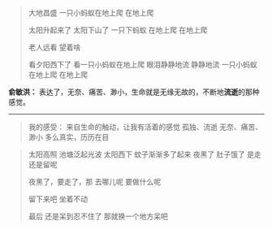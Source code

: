 > 大地昌盛
一只小蚂蚁在地上爬
在地上爬
>
> 太阳升起来了
太阳下山了
一只下蚂蚁
在地上爬
在地上爬
>
>老人远看
望着啥
>
>看夕阳西下了
看一只小蚂蚁在地上爬
眼泪静静地流
静静地流
一只小蚂蚁
在地上爬
在地上爬

**俞敏洪：**
表达了，无奈、痛苦、渺小，生命就是无缘无故的，不断地**流逝**的那种感觉。

---
> 我的感受：
来自生命的触动，让我有活着的感觉
孤独、流逝
无奈、痛苦、渺小
多么真实，历历在目

> 太阳高照
池塘泛起光波
太阳西下
蚊子渐渐多了起来
夜黑了
肚子饿了
是走还是留呢
> 
> 夜黑了，要走了，那
去哪儿呢
要做什么呢
> 
> 留下来吧
坐着不动
> 
> 最后
还是呆到忍不住了
那就换一个地方呆吧
